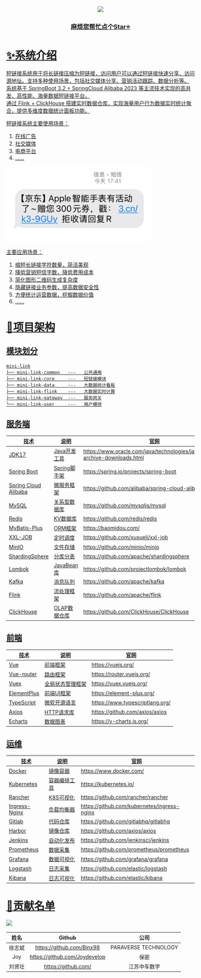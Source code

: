 <div align="center">
    <a href="https://github.com/Binx98/mini-link"><img src="https://img.shields.io/badge/后端-项目地址-yellow.svg?style=plasticr"></a>
    <a href="" target="_blank">
    <br>
    <h3>麻烦您帮忙点个Star⭐</h3>
</div>

# ✨系统介绍

短链接系统用于将长链接压缩为短链接，访问用户可以通过短链接快速分享、访问源地址。支持多种使用场景，包括社交媒体分享、营销活动跟踪、数据分析等。
<br>
系统基于 SpringBoot 3.2 + SpringCloud Alibaba 2023 等主流技术实现的高并发、高性能、海量数据短链接平台。
<br>
通过 Flink + ClickHouse 搭建实时数据仓库，实现海量用户行为数据实时统计聚合，提供多维度数据统计面板功能。
<br>

短链接系统主要使用场景：
1. 在线广告
2. 社交媒体
3. 电商平台
4. ......

![img.png](docs/images/短信.png)
<br>

主要应用场景：

1. 缩短长链接字符数量，简洁美观
2. 降低营销短信字数，降低费用成本
3. 简化图形二维码生成复杂度
4. 隐藏链接业务参数，提高数据安全性
5. 方便统计运营数据，挖掘数据价值
6. ......

# 🚀项目架构

## 模块划分

```
mini-link
├── mini-link-common   ---   公共通用
├── mini-link-core     ---   短链接模块
├── mini-link-data     ---   大数据统计看板
├── mini-link-flink    ---   大数据实时计算
├── mini-link-gateway  ---   服务网关
└── mini-link-user     ---   用户模块
```

## 服务端

| 技术                   | 说明        | 官网                                                                           |
|----------------------|-----------|------------------------------------------------------------------------------|
| JDK17                | Java开发工具  | https://www.oracle.com/java/technologies/javase/jdk17-archive-downloads.html |
| Spring Boot          | Spring脚手架 | https://spring.io/projects/spring-boot                                       |
| Spring Cloud Alibaba | 微服务框架     | https://github.com/alibaba/spring-cloud-alibaba                              |
| MySQL                | 关系型数据库    | https://github.com/mysqljs/mysql                                             |
| Redis                | KV数据库     | https://github.com/redis/redis                                               |
| MyBatis-Plus         | ORM框架     | https://baomidou.com/                                                        |
| XXL-JOB              | 定时调度      | https://github.com/xuxueli/xxl-job                                           |
| MinIO                | 文件存储      | https://github.com/minio/minio                                               |
| ShardingSphere       | 分库分表      | https://github.com/apache/shardingsphere                                     |
| Lombok               | JavaBean库 | https://github.com/projectlombok/lombok                                      |
| Kafka                | 消息队列      | https://github.com/apache/kafka                                              |
| Flink                | 流处理框架     | https://github.com/apache/flink                                              |
| ClickHouse           | OLAP数据仓库  | https://github.com/ClickHouse/ClickHouse                                     |

## 前端

| 技术          | 说明       | 官网                              |
|-------------|----------|---------------------------------|
| Vue         | 前端框架     | https://vuejs.org/              |
| Vue-router  | 路由框架     | https://router.vuejs.org/       |
| Vuex        | 全局状态管理框架 | https://vuex.vuejs.org/         |
| ElementPlus | 前端UI框架   | https://element-plus.org/       |
| TypeScript  | 微软开源语言   | https://www.typescriptlang.org/ |
| Axios       | HTTP请求库  | https://github.com/axios/axios  |
| Echarts     | 数据图表     | https://v-charts.js.org/        |

## 运维

| 技术            | 说明     | 官网                                          |
|---------------|--------|---------------------------------------------|
| Docker        | 镜像容器   | https://www.docker.com/                     |
| Kubernetes    | 容器编排工具 | https://kubernetes.io/                      |
| Rancher       | K8S可视化 | https://github.com/rancher/rancher          |
| Ingress-Nginx | 负载均衡器  | https://github.com/kubernetes/ingress-nginx |
| Gitlab        | 代码仓库   | https://github.com/gitlabhq/gitlabhq        |
| Harbor        | 镜像仓库   | https://github.com/axios/axios              |
| Jenkins       | 自动化发布  | https://github.com/jenkinsci/jenkins        |
| Prometheus    | 数据采集   | https://github.com/prometheus/prometheus    |
| Grafana       | 数据可视化  | https://github.com/grafana/grafana          |
| Logstash      | 日志采集   | https://github.com/elastic/logstash         |
| Kibana        | 日志可视化  | https://github.com/elastic/kibana           |

# 🎉贡献名单

<a href="https://github.com/Binx98/QuickChat/graphs/contributors">
  <img src="https://contrib.rocks/image?repo=Binx98/mini-link" />
</a>

| 姓名  |            Github             |          公司          |
|:---:|:-----------------------------:|:--------------------:|
| 徐志斌 |   https://github.com/Binx98   | PARAVERSE TECHNOLOGY |
| Joy | https://github.com/Joydevelop |          保密          |
| 刘贤壮 |      https://github.com/      |        江苏中车数字        |
